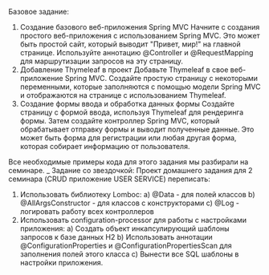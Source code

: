 Базовое задание:
1. Создание базового веб-приложения Spring MVC
   Начните с создания простого веб-приложения с 
использованием Spring MVC. Это может быть простой сайт, 
который выводит "Привет, мир!" на главной странице. 
Используйте аннотацию @Controller и @RequestMapping 
для маршрутизации запросов на эту страницу.
2. Добавление Thymeleaf в проект
   Добавьте Thymeleaf в свое веб-приложение Spring MVC. 
Создайте простую страницу с некоторыми переменными, 
которые заполняются с помощью модели Spring MVC и 
отображаются на странице с использованием Thymeleaf.
3. Создание формы ввода и обработка данных формы
   Создайте страницу с формой ввода, используя Thymeleaf 
для рендеринга формы. Затем создайте контроллер Spring MVC,
который обрабатывает отправку формы и выводит полученные данные.
Это может быть форма для регистрации или любая другая форма, 
которая собирает информацию от пользователя.

Все необходимые примеры кода для этого задания мы разбирали на семинаре.
_
Задание со звездочкой:
Проект домашнего задания для 2 семинара (CRUD приложение USER SERVICE) переписать:
1. Использовать библиотеку Lomboc:
   a) @Data - для полей классов
   b) @AllArgsConstructor - для классов с конструкторами
   c) @Log - логировать работу всех контроллеров
2. Использовать configuration-processor для работы с настройками приложения:
   a) Создать объект инкапсулирующий шаблоны запросов к базе данных H2
   b) Использовать аннотации @ConfigurationProperties и @ConfigurationPropertiesScan 
   для заполнения полей этого класса
   с) Вынести все SQL шаблоны в настройки приложения.